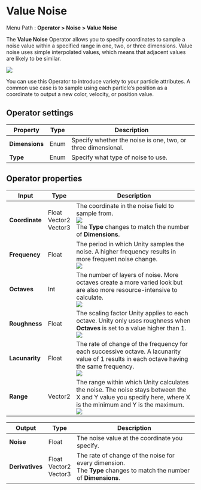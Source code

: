 # Value Noise

Menu Path : **Operator > Noise > Value Noise**

The **Value Noise** Operator allows you to specify coordinates to sample a noise value within a specified range in one, two, or three dimensions. Value noise uses simple interpolated values, which means that adjacent values are likely to be similar.

![](Images/Operator-ValueNoiseAnimation.gif)

You can use this Operator to introduce variety to your particle attributes. A common use case is to sample using each particle’s position as a coordinate to output a new color, velocity, or position value.

## Operator settings

| **Property**   | **Type** | **Description**                                              |
| -------------- | -------- | ------------------------------------------------------------ |
| **Dimensions** | Enum     | Specify whether the noise is one, two, or three dimensional. |
| **Type**       | Enum     | Specify what type of noise to use.                           |

## Operator properties

| **Input**      | **Type**                      | **Description**                                              |
| -------------- | ----------------------------- | ------------------------------------------------------------ |
| **Coordinate** | Float<br/>Vector2<br/>Vector3 | The coordinate in the noise field to sample from.<br/>![](Images/Operator-ValueNoiseCoordinate.gif) <br/>The **Type** changes to match the number of **Dimensions**. |
| **Frequency**  | Float                         | The period in which Unity samples the noise. A higher frequency results in more frequent noise change.<br/>![](Images/Operator-ValueNoiseFrequency.gif) |
| **Octaves**    | Int                           | The number of layers of noise. More octaves create a more varied look but are also more resource-intensive to calculate.<br/>![](Images/Operator-ValueNoiseOctaves.gif) |
| **Roughness**  | Float                         | The scaling factor Unity applies to each octave. Unity only uses roughness when **Octaves** is set to a value higher than 1.<br/>![](Images/Operator-ValueNoiseRoughness.gif) |
| **Lacunarity** | Float                         | The rate of change of the frequency for each successive octave. A lacunarity value of 1 results in each octave having the same frequency.<br/>![](Images/Operator-ValueNoiseLacunarity.gif) |
| **Range**      | Vector2                       | The range within which Unity calculates the noise. The noise stays between the X and Y value you specify here, where X is the minimum and Y is the maximum.<br/>![](Images/Operator-ValueNoiseRange.gif) |

| **Output**      | **Type**                      | **Description**                                              |
| --------------- | ----------------------------- | ------------------------------------------------------------ |
| **Noise**       | Float                         | The noise value at the coordinate you specify.               |
| **Derivatives** | Float<br/>Vector2<br/>Vector3 | The rate of change of the noise for every dimension.<br/>The **Type** changes to match the number of **Dimensions**. |
